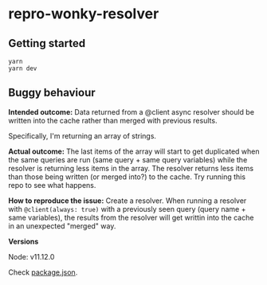 # repro-wonky-resolver

## Getting started

```
yarn
yarn dev
```

## Buggy behaviour

**Intended outcome:**
Data returned from a @client async resolver should be written into the cache rather than merged with previous results.

Specifically, I'm returning an array of strings. 

**Actual outcome:**
The last items of the array will start to get duplicated when the same queries are run (same query + same query variables) while the resolver is returning less items in the array. The resolver returns less items than those being written (or merged into?) to the cache. Try running this repo to see what happens.

**How to reproduce the issue:**
Create a resolver. When running a resolver with `@client(always: true)` with a previously seen query (query name + same variables), the results from the resolver will get writtin into the cache in an unexpected "merged" way.

**Versions**

Node: v11.12.0

Check [package.json](./package.json).
